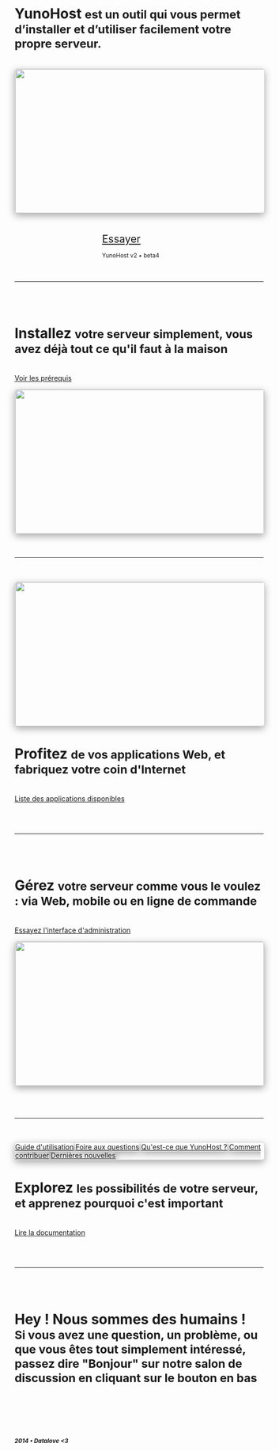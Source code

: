 <div class="teasing-part" style="
  display: none;
  background: #222;
  color: #eee; 
  position: absolute; 
  top: 0; 
  left: 0; 
  width: 100%;
  height: 100%;
  box-shadow: 0 5px 15px rgba(0,0,0,0.45);
  overflow: hidden">                                                                      

<div style="
  position: absolute;
  top: 10%;
  width: 100%;
  text-align: center;
  text-align: center">
<img src="http://pix.toile-libre.org/upload/original/1394644667.png" width="100"/>
</div>

<br />

<div style="
  position: absolute; 
  top: 30%; 
  width: 100%; 
  text-align: center; 
  font-weight: bold; 
  margin: 50px auto 0">
<p style="font-size: 3em; margin-bottom: 30px">
<span class="yolo 1" style="color: #FF3399;">Viens chez moi, je suis hébergé chez une copine</span>
<span class="yolo 2" style="color: #6699FF;">Si à 50 ans t'es pas auto-hebergé, t'as raté ta vie</span>
<span class="yolo 3" style="color: #66FF33;">Hébergez-vous, qu'ils disaient</span>
<span class="yolo 4" style="color: #00FFCC;">Je bois des bières avec mon hébergeur</span>
<span class="yolo 5" style="color: #FF5050;">sudo internet --debug</span>
<span class="yolo 6" style="color: #FF0066;">Ils s'hébergèrent et eurent beaucoup d'enfants</span>
<span class="yolo 7" style="color: #3366FF;">Internet, lecture et écriture</span>
<span class="yolo 8" style="color: #FFFFFF;">madame@michu.fr</span>
<span class="yolo 9" style="color: #CC66FF;">J'ai rien à cacher</span>
<span class="yolo 10" style="color: #FF6600;">Mon serveur ne m'apporte pas que le café</span>
</p>
<button class="btn btn-primary btn-lg btn-block yolobtn"  style="
  min-width: 200px; 
  width: 20%; 
  margin: 0 auto;
  color: #222;
  font-size: 1.6em">Pardon ?</button>
</div>


<br />

<div class="text-center" style="
  width: 100%;
  position: absolute; 
  top: 90%;
  text-align: center;">
<a style="color: #777" href="/news_fr">Dernières nouvelles</a> <span class="colored-bar">•</span> <a style="color: #777" href="https://ask.yunohost.org" target="_blank">FAQ</a> <span class="colored-bar">•</span> <a style="color: #777" href="/docs_fr">Documentation</a>
</div>

</div>

<div class="boring-part" markdown="1">

<h1>YunoHost <small>est un outil qui vous permet d’installer et d’utiliser facilement votre propre serveur.</small></h1>

<br />

<div style="
  width: 100%; 
  max-height: 290px; 
  overflow: hidden; 
  border-radius: 5px; 
  border: 1px solid rgba(0,0,0,0.15); 
  box-shadow: 0 5px 15px rgba(0,0,0,0.35);">

<!--<img style="width: 100%; min-width: 580px;" src="http://pix.toile-libre.org/upload/original/1394651546.jpg" />-->
<img style="width: 100%; min-width: 580px;" src="http://pix.toile-libre.org/upload/original/1394651972.jpg" />
</div>


<div class="text-center" style="
  width: 23%; 
  min-width: 150px; 
  margin: 40px auto 0;">
<a class="btn btn-primary btn-lg"  style="min-width: 150px; font-size: 1.5em" href="/try_fr">Essayer</a>
<p class="text-muted text-center"><small>YunoHost v2 • beta4</small></p>
</div>

<br />

<hr />

<br />
<br />

<div class="row">
<div class="col-md-7">
<h1>Installez <small>votre serveur simplement, vous avez déjà tout ce qu'il faut à la maison</small></h1>
<p><br /><a href="/requirements_fr">Voir les prérequis</a></p>
</div>
<div class="col-md-4">
<div style="
  width: 100%; 
  max-height: 290px; 
  overflow: hidden; 
  border-radius: 5px; 
  border: 1px solid rgba(0,0,0,0.15); 
  box-shadow: 0 5px 15px rgba(0,0,0,0.35);">

<img style="width: 100%; min-width: 320px;" src="http://pix.toile-libre.org/upload/original/1394722560.png" />
</div>
</div>
</div>


<div class="clearfix"></div>
<br />
<br />
<hr />
<br />
<br />

<div class="row">
<div class="col-md-4">
<div style="
  width: 100%; 
  max-height: 290px; 
  overflow: hidden; 
  border-radius: 5px; 
  border: 1px solid rgba(0,0,0,0.15); 
  box-shadow: 0 5px 15px rgba(0,0,0,0.35);">

<img style="width: 100%; min-width: 580px;" src="http://pix.toile-libre.org/upload/original/1394750292.jpg" />
</div>
</div>

<div class="col-md-7 text-right">
<h1>Profitez <small>de vos applications Web, et fabriquez votre coin d'Internet</small></h1>
<p><br /><a href="/apps_fr">Liste des applications disponibles</a></p>
</div>
</div>

<div class="clearfix"></div>

<br />
<br />
<hr />
<br />
<br />

<div class="row">
<div class="col-md-7">
<h1>Gérez <small>votre serveur comme vous le voulez : via Web, mobile ou en ligne de commande</small></h1>
<p><br /><a href="/demo_fr">Essayez l'interface d'administration</a></p>
</div>
<div class="col-md-4">
<div style="
  width: 100%; 
  max-height: 290px; 
  overflow: hidden; 
  border-radius: 5px; 
  border: 1px solid rgba(0,0,0,0.15); 
  box-shadow: 0 5px 15px rgba(0,0,0,0.35);">

<img style="width: 100%; min-width: 310px;" src="http://pix.toile-libre.org/upload/original/1394749958.jpg" />
</div>
</div>
</div>


<div class="clearfix"></div>
<br />
<br />
<br />
<hr />
<br />
<br />

<div class="row">
<div class="col-md-4">
<div style="
  width: 100%; 
  max-height: 290px; 
  overflow: hidden; 
  border-radius: 5px; 
  border: 1px solid rgba(0,0,0,0.15);
  box-shadow: 0 5px 15px rgba(0,0,0,0.35);">
<a class="btn btn-lg btn-block btn-primary" style="box-shadow: 0 5px 15px rgba(0,0,0,0.35);" href="/userdoc_fr">Guide d'utilisation</a>
<a class="btn btn-lg btn-block btn-info" style="box-shadow: 0 5px 15px rgba(0,0,0,0.35);" href="https://ask.yunohost.org" target="_blank">Foire aux questions</a>
<a class="btn btn-lg btn-block btn-success" style="box-shadow: 0 5px 15px rgba(0,0,0,0.35);" href="/whatsyunohost_fr">Qu'est-ce que YunoHost ?</a>
<a class="btn btn-lg btn-block btn-warning" style="box-shadow: 0 5px 15px rgba(0,0,0,0.35);" href="/contribute_fr">Comment contribuer</a>
<a class="btn btn-lg btn-block btn-danger" style="box-shadow: 0 5px 15px rgba(0,0,0,0.35);" href="/news_fr">Dernières nouvelles</a>
</div>
</div>

<div class="col-md-7 text-right">
<h1>Explorez <small>les possibilités de votre serveur, et apprenez pourquoi c'est important</small></h1>
<p><br /><a href="/docs_fr">Lire la documentation</a></p>
</div>
</div>

<div class="clearfix"></div>

<br />
<br />
<hr />
<br />
<br />

<div class="text-center">
<h1>Hey ! Nous sommes des humains !<br /><small> Si vous avez une question, un problème, ou que vous êtes tout simplement intéressé, passez dire "Bonjour" sur notre salon de discussion en cliquant sur le bouton en bas &nbsp;<span class="glyphicon glyphicon-share-alt"></span> </small></h1>
</div>

<br />
<br />
<br />
<br />

<div class="text-center">
<!--<img style="width: 100px" src="http://pix.toile-libre.org/upload/original/1386012810.png" />-->
<h5><small>2014 • Datalove <3</small></h5>
</div>

</div>

<script type="text/javascript">
    jQuery('.teasing-part').css({
        marginTop: '0',
        display: 'block'
    });
    jQuery('.boring-part').css({
        marginTop: jQuery(window).height() + 100
    });
    jQuery('.yolo').hide();
    randomNumber = Math.floor((Math.random()*jQuery('.yolo').length)+1);
    color = jQuery('.yolo.' + randomNumber).css('color');
    jQuery('.yolo.' + randomNumber).fadeIn();
    document.title = jQuery('.yolo.' + randomNumber).text();
    jQuery('.colored-bar').css({
      color: color,
      fontWeight: 'bold',
      padding: '1%'
    });
    jQuery('.yolobtn').css({
      background: color,
      borderColor: color
    }).on('click', function() {
      jQuery('.teasing-part').animate({
        marginTop: '-' + jQuery(window).height(),
        height: 0
      }, 500);
      jQuery('.boring-part').animate({
        marginTop: 0
      }, 500);
    });
    $(".actions").css('opacity', 0);
    $(".languages").css('opacity', 0);
    jQuery.ajaxSetup({cache: false});
    jQuery.getScript('https://doc.yunohost.org/mini/javascripts/mini.js', function() {
        HOST_BOSH = 'https://doc.yunohost.org/http-bind/';
        JappixMini.launch({
            connection: {
              domain: 'anonymous.yunohost.org'
            },

            application: {
              network: {
                autoconnect: false
              },

              interface: {
                showpane: true,
                animate: true
              },

              groupchat: {
                open: ['support@conference.yunohost.org']
              }
            }
        });
    });
</script>